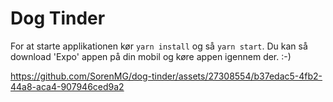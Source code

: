 # Dog Tinder
For at starte applikationen kør `yarn install` og så `yarn start`. Du kan så download 'Expo' appen på din mobil og køre appen igennem der. :-)

https://github.com/SorenMG/dog-tinder/assets/27308554/b37edac5-4fb2-44a8-aca4-907946ced9a2



